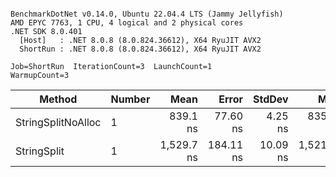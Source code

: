 ```

BenchmarkDotNet v0.14.0, Ubuntu 22.04.4 LTS (Jammy Jellyfish)
AMD EPYC 7763, 1 CPU, 4 logical and 2 physical cores
.NET SDK 8.0.401
  [Host]   : .NET 8.0.8 (8.0.824.36612), X64 RyuJIT AVX2
  ShortRun : .NET 8.0.8 (8.0.824.36612), X64 RyuJIT AVX2

Job=ShortRun  IterationCount=3  LaunchCount=1  
WarmupCount=3  

```
| Method             | Number | Mean       | Error     | StdDev   | Min        | Max        | Gen0   | Allocated |
|------------------- |------- |-----------:|----------:|---------:|-----------:|-----------:|-------:|----------:|
| StringSplitNoAlloc | 1      |   839.1 ns |  77.60 ns |  4.25 ns |   835.1 ns |   843.6 ns |      - |         - |
| StringSplit        | 1      | 1,529.7 ns | 184.11 ns | 10.09 ns | 1,521.4 ns | 1,541.0 ns | 0.0381 |    3208 B |
